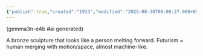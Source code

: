 ```yaml
---
{"publish":true,"created":"1913","modified":"2025-08-30T08:09:27.000+05:30","cssclasses":""}
---
```



(gemma3n-e4b #ai generated)

A bronze sculpture that looks like a person melting forward. Futurism = human merging with motion/space, almost machine-like.
